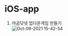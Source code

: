 # iOS-app
1. 야곰닷넷 업다운게임 만들기   
![Oct-09-2021 15-42-54](https://user-images.githubusercontent.com/41350477/136647313-017a1d2f-17a0-44f8-8fbf-acbe222f4ca5.gif)



